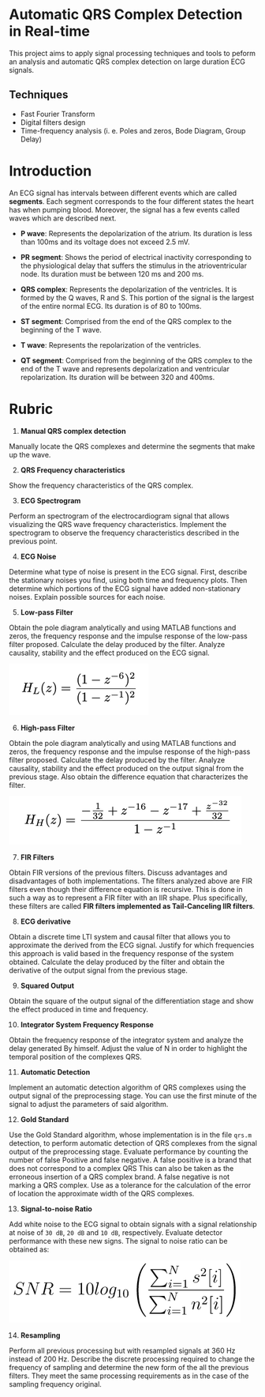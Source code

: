 # Automatic QRS Complex Detection in Real-time

This project aims to apply signal processing techniques and tools to peform an analysis and automatic QRS complex detection on large duration ECG signals.

## Techniques

- Fast Fourier Transform
- Digital filters design
- Time-frequency analysis (i. e. Poles and zeros, Bode Diagram, Group Delay)

# Introduction

An ECG signal has intervals between different events which are called **segments**.
Each segment corresponds to the four different states the heart has when pumping blood.
Moreover, the signal has a few events called waves which are described next.

- **P wave**: Represents the depolarization of the atrium. Its duration is less than 100ms and its voltage
does not exceed 2.5 mV.

- **PR segment**: Shows the period of electrical inactivity corresponding to the physiological delay that
suffers the stimulus in the atrioventricular node. Its duration must be between 120 ms
and 200 ms.

- **QRS complex**: Represents the depolarization of the ventricles. It is formed by the Q waves,
R and S. This portion of the signal is the largest of the entire normal ECG. Its duration is of
80 to 100ms.

- **ST segment**: Comprised from the end of the QRS complex to the beginning of the T wave.

- **T wave**: Represents the repolarization of the ventricles.

- **QT segment**: Comprised from the beginning of the QRS complex to the end of the T wave and represents
depolarization and ventricular repolarization. Its duration will be between 320 and 400ms.

# Rubric

1. **Manual QRS complex detection**

Manually locate the QRS complexes and determine the segments that make up the wave.

2. **QRS Frequency characteristics**

Show the frequency characteristics of the QRS complex.

3. **ECG Spectrogram**

Perform an spectrogram of the electrocardiogram signal that allows visualizing the QRS wave frequency characteristics.
Implement the spectrogram to observe the frequency characteristics described in the previous point.

4. **ECG Noise**

Determine what type of noise is present in the ECG signal.
First, describe the stationary noises you find, using both time and frequency plots.
Then determine which portions of the ECG signal have added non-stationary noises. 
Explain possible sources for each noise.

5. **Low-pass Filter**

Obtain the pole diagram analytically and using MATLAB functions
and zeros, the frequency response and the impulse response of the low-pass filter proposed.
Calculate the delay produced by the filter.
Analyze causality, stability and the effect produced on the ECG signal.

![LPF](images/low-pass.png)

6. **High-pass Filter**

Obtain the pole diagram analytically and using MATLAB functions
and zeros, the frequency response and the impulse response of the high-pass filter proposed.
Calculate the delay produced by the filter.
Analyze causality, stability and the effect produced on the output signal from the previous stage.
Also obtain the difference equation that characterizes the filter.

![HPF](images/high-pass.png)

7. **FIR Filters**

Obtain FIR versions of the previous filters.
Discuss advantages and disadvantages
of both implementations.
The filters analyzed above are FIR filters even though their difference equation is recursive.
This is done in such a way as to represent a FIR filter with an IIR shape.
Plus specifically, these filters are called __FIR filters implemented as Tail-Canceling IIR filters__. 

8. **ECG derivative**

Obtain a discrete time LTI system and causal filter that allows you to approximate the derived from the ECG signal.
Justify for which frequencies this approach is valid based
in the frequency response of the system obtained.
Calculate the delay produced by the filter and obtain the derivative of the output signal from the previous stage.

9. **Squared Output**

Obtain the square of the output signal of the differentiation stage and show the effect produced in time and frequency.

10. **Integrator System Frequency Response**

Obtain the frequency response of the integrator system and analyze the delay generated By himself.
Adjust the value of N in order to highlight the temporal position of the complexes QRS.

11. **Automatic Detection**

Implement an automatic detection algorithm of QRS complexes
using the output signal of the preprocessing stage.
You can use the first minute of the signal to adjust the parameters of said algorithm.

12. **Gold Standard**

Use the Gold Standard algorithm, whose implementation is in the file
`qrs.m` detection, to perform automatic detection of QRS complexes from the signal output of the preprocessing stage.
Evaluate performance by counting the number of false
Positive and false negative.
A false positive is a brand that does not correspond to a complex
QRS This can also be taken as the erroneous insertion of a QRS complex brand. 
A false negative is not marking a QRS complex.
Use as a tolerance for the calculation of the error of
location the approximate width of the QRS complexes.

13. **Signal-to-noise Ratio**

Add white noise to the ECG signal to obtain signals with a signal relationship
at noise of `30 dB`, `20 dB` and `10 dB`, respectively.
Evaluate detector performance with these new signs.
The signal to noise ratio can be obtained as:

![SNR](images/SNR.png)

14. **Resampling**

Perform all previous processing but with resampled signals at 360 Hz
instead of 200 Hz.
Describe the discrete processing required to change the frequency of
sampling and determine the new form of the all the previous filters.
They meet the same processing requirements as in the case of the sampling frequency original.
